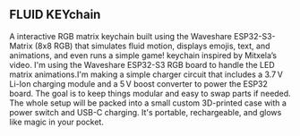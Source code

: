 ## FLUID KEYchain
A interactive RGB matrix keychain built using the Waveshare ESP32-S3-Matrix (8x8 RGB) that simulates fluid motion, displays emojis, text, and animations, and even runs a simple game!
keychain inspired by Mitxela’s video. I'm using the Waveshare ESP32-S3 RGB board to handle the LED matrix animations.I'm making a simple charger circuit that includes a 3.7 V Li-Ion charging module and a 5 V boost converter to power the ESP32 board. The goal is to keep things modular and easy to swap parts if needed.
The whole setup will be packed into a small custom 3D-printed case with a power switch and USB-C charging. It's portable, rechargeable, and glows like magic in your pocket.

